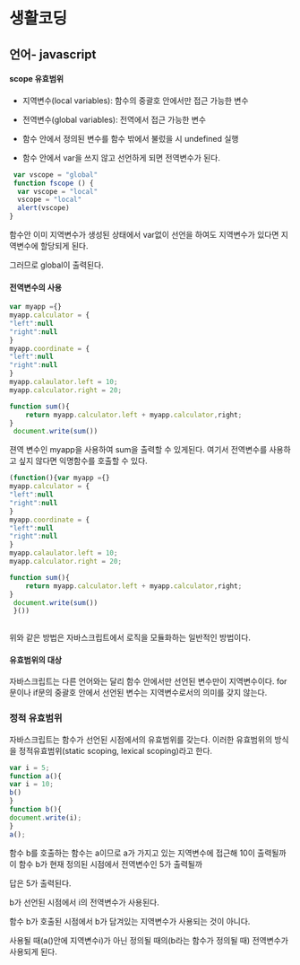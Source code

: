# 생활코딩 
## 언어- javascript 

#### scope 유효범위

+ 지역변수(local variables): 함수의 중괄호 안에서만 접근 가능한 변수 

+ 전역변수(global variables): 전역에서 접근 가능한 변수 

+ 함수 안에서 정의된 변수를 함수 밖에서 불렀을 시 undefined 실행

+ 함수 안에서 var을 쓰지 않고 선언하게 되면 전역변수가 된다.

```javascript
 var vscope = "global"
 function fscope () {
  var vscope = "local"
  vscope = "local"
  alert(vscope)
}
```
함수안 이미 지역변수가 생성된 상태에서 var없이 선언을 하여도 지역변수가 있다면 지역변수에 할당되게 된다.

그러므로 global이 출력된다. 

#### 전역변수의 사용 

```javascript
var myapp ={}
myapp.calculator = {
"left":null
"right":null 
}
myapp.coordinate = {
"left":null
"right":null 
}
myapp.calaulator.left = 10;
myapp.calculator.right = 20;

function sum(){
	return myapp.calculator.left + myapp.calculator,right;
}
 document.write(sum())
 ```

젼역 변수인 myapp을 사용하여 sum을 출력할 수 있게된다.
여기서 전역변수를 사용하고 싶지 않다면 익명함수를 호출할 수 있다.  

```javascript
(function(){var myapp ={}
myapp.calculator = {
"left":null
"right":null 
}
myapp.coordinate = {
"left":null
"right":null 
}
myapp.calaulator.left = 10;
myapp.calculator.right = 20;

function sum(){
	return myapp.calculator.left + myapp.calculator,right;
}
 document.write(sum())
 }())
 
 ```

위와 같은 방법은  자바스크립트에서 로직을 모듈화하는 일반적인 방법이다.

#### 유효범위의 대상 

자바스크립트는 다른 언어와는 달리 함수 안에서만 선언된 변수만이 지역변수이다. 
for문이나 if문의 중괄호 안에서 선언된 변수는 지역변수로서의 의미를 갖지 않는다. 

### 정적 유효범위

자바스크립트는 함수가 선언된 시점에서의 유효범위를 갖는다. 
이러한 유효범위의 방식을 정적유효범위(static scoping, lexical scoping)라고 한다. 

```javascript
var i = 5;
function a(){
var i = 10;
b()
}
function b(){
document.write(i);
}
a();

```
함수 b를 호출하는 함수는 a이므로 a가 가지고 있는 지역변수에 접근해 10이 출력될까
이 함수 b가 현재 정의된 시점에서 전역변수인 5가 출력될까 

답은 5가 출력된다.

b가 선언된 시점에서 i의 전역변수가 사용된다.

함수 b가 호출된 시점에서 b가 담겨있는 지역변수가 사용되는 것이 아니다.

사용될 때(a()안에 지역변수i)가 아닌 정의될 때의(b라는 함수가 정의될 때) 전역변수가 사용되게 된다. 